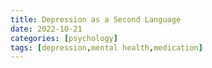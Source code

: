 ```yaml
---
title: Depression as a Second Language
date: 2022-10-21
categories: [psychology]
tags: [depression,mental health,medication]
---
```


